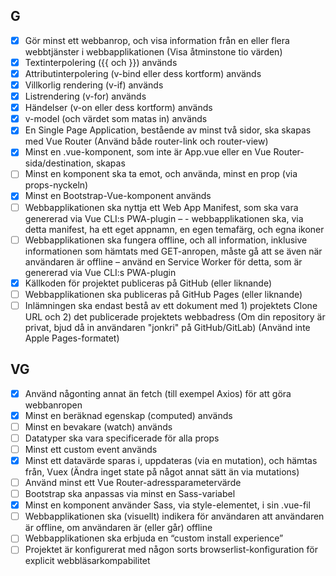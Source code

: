## G
- [x] Gör minst ett webbanrop, och visa information från en eller flera webbtjänster i webbapplikationen (Visa    åtminstone tio värden)
- [x] Textinterpolering ({{ och }}) används
- [x] Attributinterpolering (v-bind eller dess kortform) används
- [x] Villkorlig rendering (v-if) används
- [x] Listrendering (v-for) används
- [x] Händelser (v-on eller dess kortform) används
- [x] v-model (och värdet som matas in) används
- [x] En Single Page Application, bestående av minst två sidor, ska skapas med Vue Router (Använd både router-link och router-view)
- [x] Minst en .vue-komponent, som inte är App.vue eller en Vue Router-sida/destination, skapas
- [ ] Minst en komponent ska ta emot, och använda, minst en prop (via props-nyckeln)
- [x] Minst en Bootstrap-Vue-komponent används
- [ ] Webbapplikationen ska nyttja ett Web App Manifest, som ska vara genererad via Vue CLI:s PWA-plugin – - webbapplikationen ska, via detta manifest, ha ett eget appnamn, en egen temafärg, och egna ikoner
- [ ] Webbapplikationen ska fungera offline, och all information, inklusive informationen som hämtats med GET-anropen, måste gå att se även när användaren är offline – använd en Service Worker för detta, som är genererad via Vue CLI:s PWA-plugin
- [x] Källkoden för projektet publiceras på GitHub (eller liknande)
- [ ] Webbapplikationen ska publiceras på GitHub Pages (eller liknande)
- [ ] Inlämningen ska endast bestå av ett dokument med 1) projektets Clone URL och 2) det publicerade projektets webbadress (Om din repository är privat, bjud då in användaren "jonkri" på GitHub/GitLab) (Använd inte Apple Pages-formatet)

## VG

- [x] Använd någonting annat än fetch (till exempel Axios) för att göra webbanropen
- [x] Minst en beräknad egenskap (computed) används
- [ ] Minst en bevakare (watch) används
- [ ] Datatyper ska vara specificerade för alla props
- [ ] Minst ett custom event används
- [x] Minst ett datavärde sparas i, uppdateras (via en mutation), och hämtas från, Vuex (Ändra inget state på något annat sätt än via mutations)
- [ ] Använd minst ett Vue Router-adressparametervärde
- [ ] Bootstrap ska anpassas via minst en Sass-variabel
- [x] Minst en komponent använder Sass, via style-elementet, i sin .vue-fil
- [ ] Webbapplikationen ska (visuellt) indikera för användaren att användaren är offline, om användaren är (eller går) offline
- [ ] Webbapplikationen ska erbjuda en “custom install experience” 
- [ ] Projektet är konfigurerat med någon sorts browserlist-konfiguration för explicit webbläsarkompabilitet
